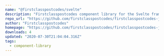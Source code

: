 ```yaml
---
name: "@firstclasspostcodes/svelte"
description: "Firstclasspostcodes component library for the Svelte framework"
repo_url: "https://github.com/firstclasspostcodes/firstclasspostcodes-js-plugin"
author: "Firstclasspostcodes"
homepage: "https://github.com/firstclasspostcodes/firstclasspostcodes-js-plugin"
downloads: 4
updated: "2020-07-30T21:04:04.316Z"
tags: 
  - component-library
---
```

